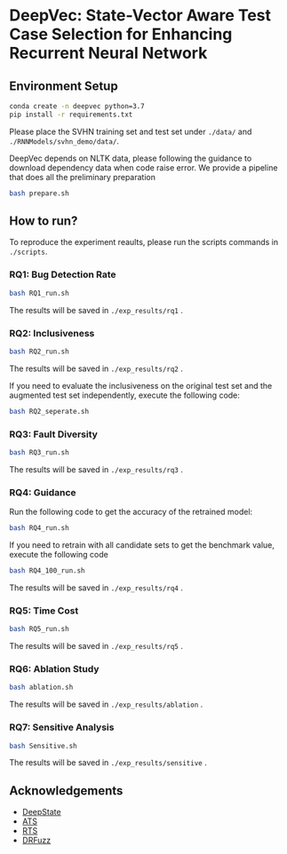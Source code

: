 # DeepVec: State-Vector Aware Test Case Selection for Enhancing Recurrent Neural Network


## Environment Setup

```sh
conda create -n deepvec python=3.7
pip install -r requirements.txt
```
Please place the SVHN training set and test set under `./data/` and `./RNNModels/svhn_demo/data/`.

DeepVec depends on NLTK data, please following the guidance to download dependency data when code raise error.
We provide a pipeline that does all the preliminary preparation
```sh
bash prepare.sh
```


## How to run?
To reproduce the experiment reaults, please run the scripts commands in `./scripts`. 
### RQ1: Bug Detection Rate
```sh
bash RQ1_run.sh
```

The results will be saved in `./exp_results/rq1` .

### RQ2: Inclusiveness

```sh
bash RQ2_run.sh
```

The results will be saved in `./exp_results/rq2` .

If you need to evaluate the inclusiveness on the original test set and the augmented test set independently, execute the following code:
```sh
bash RQ2_seperate.sh
```


### RQ3: Fault Diversity

```sh
bash RQ3_run.sh
```

The results will be saved in `./exp_results/rq3` .

### RQ4: Guidance

Run the following code to get the accuracy of the retrained model:

```sh
bash RQ4_run.sh
```

If you need to retrain with all candidate sets to get the benchmark value, execute the following code

```sh
bash RQ4_100_run.sh
```

The results will be saved in `./exp_results/rq4` .



### RQ5: Time Cost

```sh
bash RQ5_run.sh
```

The results will be saved in `./exp_results/rq5` .



### RQ6: Ablation Study
```sh
bash ablation.sh
```

The results will be saved in `./exp_results/ablation` .



### RQ7: Sensitive Analysis

```sh
bash Sensitive.sh
```

The results will be saved in `./exp_results/sensitive` .

## Acknowledgements

- [DeepState](https://github.com/SSCT-Lab/DeepState)
- [ATS](https://github.com/SSCT-Lab/ATS)
- [RTS](https://github.com/swf1996120/RTS)
- [DRFuzz](https://github.com/youhanmo/DRFuzz)